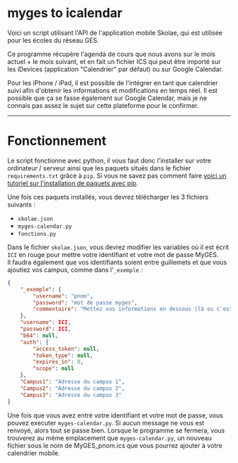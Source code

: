 # myges to icalendar

Voici un script utilisant l'API de l'application mobile Skolae, qui est utilisée pour les écoles du réseau GES.

Ce programme récupère l'agenda de cours que nous avons sur le mois actuel + le mois suivant, et en fait un fichier ICS qui peut être importé sur les iDevices
(application "Calendrier" par défaut) ou sur Google Calendar.

Pour les iPhone / iPad, il est possible de l'intégrer en tant que calendrier suivi afin d'obtenir les informations et modifications en temps réel.
Il est possible que ça se fasse également sur Google Calendar, mais je ne connais pas assez le sujet sur cette plateforme pour le confirmer.

----

# Fonctionnement

Le script fonctionne avec python, il vous faut donc l'installer sur votre ordinateur / serveur ainsi que les paquets situés dans le fichier `requirements.txt`
grâce à `pip`. Si vous ne savez pas comment faire
[voici un tutoriel sur l'installation de paquets avec pip](https://docs.python.org/fr/3.5/installing/index.html#work-with-multiple-versions-of-python-installed-in-parallel).

Une fois ces paquets installés, vous devrez télécharger les 3 fichiers suivants :
- `skolae.json`
- `myges-calendar.py`
- `fonctions.py`

Dans le fichier `skolae.json`, vous devrez modifier les variables où il est écrit `ICI` en rouge pour mettre votre identifiant et votre mot de passe MyGES.  
Il faudra également que vos identifiants soient entre guillemets et que vous ajoutiez vos campus, comme dans l'`_exemple` :
```json
{
    "_exemple": {
        "username": "pnom",
        "password": "mot de passe myges",
        "commentaire": "Mettez vos informations en dessous (là ou c'est actuellement marqué null)"
    },
    "username": ICI,
    "password": ICI,
    "b64": null,
    "auth": {
        "access_token": null,
        "token_type": null,
        "expires_in": 0,
        "scope": null
    },
    "Campus1": "Adresse du campus 1",
    "Campus2": "Adresse du campus 2",
    "Campus3": "Adresse du campus 3"
}
```

Une fois que vous avez entré votre identifiant et votre mot de passe, vous pouvez executer `myges-calendar.py`. Si aucun message ne vous est renvoyé, alors tout se passe bien.
Lorsque le programme se fermera, vous trouverez au même emplacement que `myges-calendar.py`, un nouveau fichier sous le nom de MyGES_pnom.ics que vous pourrez
ajouter à votre calendrier mobile.
